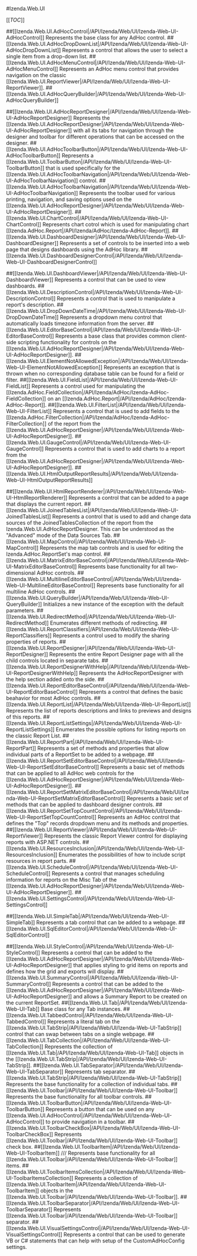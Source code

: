#Izenda.Web.UI

[[_TOC_]]

##[[Izenda.Web.UI.AdHocControl|/API/Izenda/Web/UI/Izenda-Web-UI-AdHocControl]]
 Represents the base class for any AdHoc control. 
##[[Izenda.Web.UI.AdHocDropDownList|/API/Izenda/Web/UI/Izenda-Web-UI-AdHocDropDownList]]
 Represents a control that allows the user to select a single item from a drop-down list. 
##[[Izenda.Web.UI.AdHocMenuControl|/API/Izenda/Web/UI/Izenda-Web-UI-AdHocMenuControl]]
Represents an AdHoc menu control that provides navigation on the classic [[Izenda.Web.UI.ReportViewer|/API/Izenda/Web/UI/Izenda-Web-UI-ReportViewer]].
##[[Izenda.Web.UI.AdHocQueryBuilder|/API/Izenda/Web/UI/Izenda-Web-UI-AdHocQueryBuilder]]

##[[Izenda.Web.UI.AdHocReportDesigner|/API/Izenda/Web/UI/Izenda-Web-UI-AdHocReportDesigner]]
Represents the [[Izenda.Web.UI.AdHocReportDesigner|/API/Izenda/Web/UI/Izenda-Web-UI-AdHocReportDesigner]] with all its tabs for navigation through the designer and toolbar for different operations that can be accessed on the designer.
##[[Izenda.Web.UI.AdHocToolbarButton|/API/Izenda/Web/UI/Izenda-Web-UI-AdHocToolbarButton]]
Represents a [[Izenda.Web.UI.ToolbarButton|/API/Izenda/Web/UI/Izenda-Web-UI-ToolbarButton]] that is used specifically for the [[Izenda.Web.UI.AdHocToolbarNavigation|/API/Izenda/Web/UI/Izenda-Web-UI-AdHocToolbarNavigation]] control.
##[[Izenda.Web.UI.AdHocToolbarNavigation|/API/Izenda/Web/UI/Izenda-Web-UI-AdHocToolbarNavigation]]
Represents the toolbar used for various printing, navigation, and saving options used on the [[Izenda.Web.UI.AdHocReportDesigner|/API/Izenda/Web/UI/Izenda-Web-UI-AdHocReportDesigner]].
##[[Izenda.Web.UI.ChartControl|/API/Izenda/Web/UI/Izenda-Web-UI-ChartControl]]
Represents chart cotrol which is used for manipulating chart [[Izenda.AdHoc.Report|/API/Izenda/AdHoc/Izenda-AdHoc-Report]].
##[[Izenda.Web.UI.DashboardDesigner|/API/Izenda/Web/UI/Izenda-Web-UI-DashboardDesigner]]
 Represents a set of controls to be inserted into a web page that designs dashboards using the AdHoc library. 
##[[Izenda.Web.UI.DashboardDesignerControl|/API/Izenda/Web/UI/Izenda-Web-UI-DashboardDesignerControl]]

##[[Izenda.Web.UI.DashboardViewer|/API/Izenda/Web/UI/Izenda-Web-UI-DashboardViewer]]
 Represents a control that can be used to view dashboards. 
##[[Izenda.Web.UI.DescriptionControl|/API/Izenda/Web/UI/Izenda-Web-UI-DescriptionControl]]
 Represents a control that is used to manipulate a report's description. 
##[[Izenda.Web.UI.DropDownDateTime|/API/Izenda/Web/UI/Izenda-Web-UI-DropDownDateTime]]
 Represents a dropdown menu control that automatically loads timezone information from the server. 
##[[Izenda.Web.UI.EditorBaseControl|/API/Izenda/Web/UI/Izenda-Web-UI-EditorBaseControl]]
Represents a base class that provides common client-side scripting functionality for controls on the [[Izenda.Web.UI.AdHocReportDesigner|/API/Izenda/Web/UI/Izenda-Web-UI-AdHocReportDesigner]].
##[[Izenda.Web.UI.ElementNotAllowedException|/API/Izenda/Web/UI/Izenda-Web-UI-ElementNotAllowedException]]
 Represents an exception that is thrown when no corresponding database table can be found for a field or filter. 
##[[Izenda.Web.UI.FieldList|/API/Izenda/Web/UI/Izenda-Web-UI-FieldList]]
Represents a control used for manipulating the [[Izenda.AdHoc.FieldCollection|/API/Izenda/AdHoc/Izenda-AdHoc-FieldCollection]] on an [[Izenda.AdHoc.Report|/API/Izenda/AdHoc/Izenda-AdHoc-Report]].
##[[Izenda.Web.UI.FilterList|/API/Izenda/Web/UI/Izenda-Web-UI-FilterList]]
Represents a control that is used to add fields to the [[Izenda.AdHoc.FilterCollection|/API/Izenda/AdHoc/Izenda-AdHoc-FilterCollection]] of the report from the [[Izenda.Web.UI.AdHocReportDesigner|/API/Izenda/Web/UI/Izenda-Web-UI-AdHocReportDesigner]].
##[[Izenda.Web.UI.GaugeControl|/API/Izenda/Web/UI/Izenda-Web-UI-GaugeControl]]
Represents a control that is used to add charts to a report from the [[Izenda.Web.UI.AdHocReportDesigner|/API/Izenda/Web/UI/Izenda-Web-UI-AdHocReportDesigner]].
##[[Izenda.Web.UI.HtmlOutputReportResults|/API/Izenda/Web/UI/Izenda-Web-UI-HtmlOutputReportResults]]

##[[Izenda.Web.UI.HtmlReportRenderer|/API/Izenda/Web/UI/Izenda-Web-UI-HtmlReportRenderer]]
 Represents a control that can be added to a page that displays the current report. 
##[[Izenda.Web.UI.JoinedTablesList|/API/Izenda/Web/UI/Izenda-Web-UI-JoinedTablesList]]
 Represents a control that is used to add and change data sources of the JoinedTablesCollection of the report from the Izenda.Web.UI.AdHocReportDesigner. This can be understood as the "Advanced" mode of the Data Sources Tab. 
##[[Izenda.Web.UI.MapControl|/API/Izenda/Web/UI/Izenda-Web-UI-MapControl]]
Represents the map tab controls and is used for editing the Izenda.AdHoc.ReportSet's map control.
##[[Izenda.Web.UI.MatrixEditorBaseControl|/API/Izenda/Web/UI/Izenda-Web-UI-MatrixEditorBaseControl]]
 Represents base functionality for all two-dimensional AdHoc controls. 
##[[Izenda.Web.UI.MultilineEditorBaseControl|/API/Izenda/Web/UI/Izenda-Web-UI-MultilineEditorBaseControl]]
 Represents base functionality for all multiline AdHoc controls. 
##[[Izenda.Web.UI.QueryBuilder|/API/Izenda/Web/UI/Izenda-Web-UI-QueryBuilder]]
 Initializes a new instance of the exception with the default parameters. 
##[[Izenda.Web.UI.RedirectMethod|/API/Izenda/Web/UI/Izenda-Web-UI-RedirectMethod]]
 Enumerates different methods of redirecting. 
##[[Izenda.Web.UI.ReportClassifiers|/API/Izenda/Web/UI/Izenda-Web-UI-ReportClassifiers]]
 Represents a control used to modify the sharing properties of reports. 
##[[Izenda.Web.UI.ReportDesigner|/API/Izenda/Web/UI/Izenda-Web-UI-ReportDesigner]]
 Represents the entire Report Designer page with all the child controls located in separate tabs. 
##[[Izenda.Web.UI.ReportDesignerWithHelp|/API/Izenda/Web/UI/Izenda-Web-UI-ReportDesignerWithHelp]]
 Represents the AdHocReportDesigner with the help section added onto the side. 
##[[Izenda.Web.UI.ReportEditorBaseControl|/API/Izenda/Web/UI/Izenda-Web-UI-ReportEditorBaseControl]]
 Represents a control that defines the basic beahavior for most AdHoc controls. 
##[[Izenda.Web.UI.ReportList|/API/Izenda/Web/UI/Izenda-Web-UI-ReportList]]
 Represents the list of reports descriptions and links to previews and designs of this reports. 
##[[Izenda.Web.UI.ReportListSettings|/API/Izenda/Web/UI/Izenda-Web-UI-ReportListSettings]]
 Enumerates the possible options for listing reports on the classic Report List. 
##[[Izenda.Web.UI.ReportPart|/API/Izenda/Web/UI/Izenda-Web-UI-ReportPart]]
 Represents a set of methods and properties that allow individual parts of a ReportSet to be added to a webpage. 
##[[Izenda.Web.UI.ReportSetEditorBaseControl|/API/Izenda/Web/UI/Izenda-Web-UI-ReportSetEditorBaseControl]]
Represents a basic set of methods that can be applied to all AdHoc web controls for the [[Izenda.Web.UI.AdHocReportDesigner|/API/Izenda/Web/UI/Izenda-Web-UI-AdHocReportDesigner]].
##[[Izenda.Web.UI.ReportSetMatrixEditorBaseControl|/API/Izenda/Web/UI/Izenda-Web-UI-ReportSetMatrixEditorBaseControl]]
 Represents a basic set of methods that can be applied to dashboard designer controls. 
##[[Izenda.Web.UI.ReportSetTopCountControl|/API/Izenda/Web/UI/Izenda-Web-UI-ReportSetTopCountControl]]
 Represents an AdHoc control that defines the "Top" records dropdown menu and its methods and properties. 
##[[Izenda.Web.UI.ReportViewer|/API/Izenda/Web/UI/Izenda-Web-UI-ReportViewer]]
 Represents the classic Report Viewer control for displaying reports with ASP.NET controls. 
##[[Izenda.Web.UI.ResourcesInclusion|/API/Izenda/Web/UI/Izenda-Web-UI-ResourcesInclusion]]
 Enumerates the possibilities of how to include script resources in report parts. 
##[[Izenda.Web.UI.ScheduleControl|/API/Izenda/Web/UI/Izenda-Web-UI-ScheduleControl]]
Represents a control that manages scheduling information for reports on the Misc Tab of the [[Izenda.Web.UI.AdHocReportDesigner|/API/Izenda/Web/UI/Izenda-Web-UI-AdHocReportDesigner]].
##[[Izenda.Web.UI.SettingsControl|/API/Izenda/Web/UI/Izenda-Web-UI-SettingsControl]]

##[[Izenda.Web.UI.SimpleTab|/API/Izenda/Web/UI/Izenda-Web-UI-SimpleTab]]
 Represents a tab control that can be added to a webpage. 
##[[Izenda.Web.UI.SqlEditorControl|/API/Izenda/Web/UI/Izenda-Web-UI-SqlEditorControl]]

##[[Izenda.Web.UI.StyleControl|/API/Izenda/Web/UI/Izenda-Web-UI-StyleControl]]
Represents a control that can be added to the [[Izenda.Web.UI.AdHocReportDesigner|/API/Izenda/Web/UI/Izenda-Web-UI-AdHocReportDesigner]] that applies styling to grid items on reports and defines how the grid and exports will display.
##[[Izenda.Web.UI.SummaryControl|/API/Izenda/Web/UI/Izenda-Web-UI-SummaryControl]]
Represents a control that can be added to the [[Izenda.Web.UI.AdHocReportDesigner|/API/Izenda/Web/UI/Izenda-Web-UI-AdHocReportDesigner]] and allows a Summary Report to be created on the current ReportSet.
##[[Izenda.Web.UI.Tab|/API/Izenda/Web/UI/Izenda-Web-UI-Tab]]
 Base class for any Tab instances. 
##[[Izenda.Web.UI.TabbedControl|/API/Izenda/Web/UI/Izenda-Web-UI-TabbedControl]]
Represents a literal tab on the [[Izenda.Web.UI.TabStrip|/API/Izenda/Web/UI/Izenda-Web-UI-TabStrip]] control that can swap between tabs on a single webpage.
##[[Izenda.Web.UI.TabCollection|/API/Izenda/Web/UI/Izenda-Web-UI-TabCollection]]
Represents the collection of [[Izenda.Web.UI.Tab|/API/Izenda/Web/UI/Izenda-Web-UI-Tab]] objects  in the [[Izenda.Web.UI.TabStrip|/API/Izenda/Web/UI/Izenda-Web-UI-TabStrip]].
##[[Izenda.Web.UI.TabSeparator|/API/Izenda/Web/UI/Izenda-Web-UI-TabSeparator]]
 Represents tab separator. 
##[[Izenda.Web.UI.TabStrip|/API/Izenda/Web/UI/Izenda-Web-UI-TabStrip]]
 Represents the base functionality for a collection of individual tabs. 
##[[Izenda.Web.UI.Toolbar|/API/Izenda/Web/UI/Izenda-Web-UI-Toolbar]]
 Represents the base functionality for all toolbar controls. 
##[[Izenda.Web.UI.ToolbarButton|/API/Izenda/Web/UI/Izenda-Web-UI-ToolbarButton]]
Represents a button that can be used on any [[Izenda.Web.UI.AdHocControl|/API/Izenda/Web/UI/Izenda-Web-UI-AdHocControl]] to provide navigation in a toolbar.
##[[Izenda.Web.UI.ToolbarCheckBox|/API/Izenda/Web/UI/Izenda-Web-UI-ToolbarCheckBox]]
Represents [[Izenda.Web.UI.Toolbar|/API/Izenda/Web/UI/Izenda-Web-UI-Toolbar]] check box.
##[[Izenda.Web.UI.ToolbarItem|/API/Izenda/Web/UI/Izenda-Web-UI-ToolbarItem]]
/// Represents base functionality for all [[Izenda.Web.UI.Toolbar|/API/Izenda/Web/UI/Izenda-Web-UI-Toolbar]] items.
##[[Izenda.Web.UI.ToolbarItemsCollection|/API/Izenda/Web/UI/Izenda-Web-UI-ToolbarItemsCollection]]
Represents a collection of [[Izenda.Web.UI.ToolbarItem|/API/Izenda/Web/UI/Izenda-Web-UI-ToolbarItem]] objects  in the [[Izenda.Web.UI.Toolbar|/API/Izenda/Web/UI/Izenda-Web-UI-Toolbar]].
##[[Izenda.Web.UI.ToolbarSeparator|/API/Izenda/Web/UI/Izenda-Web-UI-ToolbarSeparator]]
Represents [[Izenda.Web.UI.Toolbar|/API/Izenda/Web/UI/Izenda-Web-UI-Toolbar]] separator.
##[[Izenda.Web.UI.VisualSettingsControl|/API/Izenda/Web/UI/Izenda-Web-UI-VisualSettingsControl]]
 Represents a control that can be used to generate VB or C# statements that can help with setup of the CustomAdHocConfig settings. 
